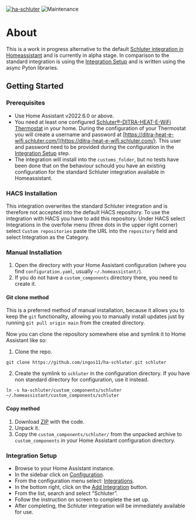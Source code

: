 [![ha-schluter](https://img.shields.io/github/v/release/IngoS11/ha-schluter.svg?1)](https://github.com/IngoS11/ha-schluter) ![Maintenance](https://img.shields.io/maintenance/yes/2022.svg)

# About
This is a work in progress alternative to the default [Schluter integration in Homeassistant](https://www.home-assistant.io/integrations/schluter/) and
is currently in alpha stage. In comparison to the standard integration is using the [Integration Setup](https://my.home-assistant.io/redirect/integrations) and is written using the async Pyton libraries.

## Getting Started

### Prerequisites

- Use Home Assistant v2022.6.0 or above.
- You need at least one configured [Schluter®-DITRA-HEAT-E-WiFi Thermostat](https://www.schluter.com/schluter-us/en_US/ditra-heat-wifi) in your home. During the configuration of your Thermostat you will create a username and password at [https://ditra-heat-e-wifi.schluter.com/](https://ditra-heat-e-wifi.schluter.com/). This user and password need to be provided during the configuration in the [Integration Setup](#integration-setup) step.
- The integration will install into the `customs_folder`, but no tests have been done that on the behaviour schould you have an existing configuration for the standard Schluter integration available in Homeassistant.


### HACS Installation

This integration overwrites the standard Schluter integration and is therefore not accepted into the default HACS repository. To use the integration with HACS you have to add this repository. Under HACS select Integrations in the overfolw menu (three dots in the upper right corner) select `Custom repositories` paste the URL into the `repository` field and select Integration as the Category.

### Manual Installation

1. Open the directory with your Home Assistant configuration (where you find `configuration.yaml`,
   usually `~/.homeassistant/`).
2. If you do not have a `custom_components` directory there, you need to create it.

#### Git clone method

This is a preferred method of manual installation, because it allows you to keep the `git` functionality,
allowing you to manually install updates just by running `git pull origin main` from the created directory.

Now you can clone the repository somewhere else and symlink it to Home Assistant like so:

1. Clone the repo.

```shell
git clone https://github.com/ingos11/ha-schluter.git schluter
```

2. Create the symlink to `schluter` in the configuration directory.
   If you have non standard directory for configuration, use it instead.

```shell
ln -s ha-schluter/custom_components/schluter ~/.homeassistant/custom_components/schluter
```

#### Copy method

1. Download [ZIP](https://github.com/ingos11/ha-schluter/archive/main.zip) with the code.
2. Unpack it.
3. Copy the `custom_components/schluter/` from the unpacked archive to `custom_components`
   in your Home Assistant configuration directory.

### Integration Setup

- Browse to your Home Assistant instance.
- In the sidebar click on [Configuration](https://my.home-assistant.io/redirect/config).
- From the configuration menu select: [Integrations](https://my.home-assistant.io/redirect/integrations).
- In the bottom right, click on the [Add Integration](https://my.home-assistant.io/redirect/config_flow_start?domain=schluter) button.
- From the list, search and select “Schluter”.
- Follow the instruction on screen to complete the set up.
- After completing, the Schluter integration will be immediately available for use.
